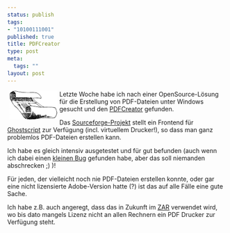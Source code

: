 ```yaml
--- 
status: publish
tags: 
- "10100111001"
published: true
title: PDFCreator
type: post
meta: 
  tags: ""
layout: post
---
```

<img width="110" height="67" border="0" hspace="5" align="left" src="/media/wp/schriftrolle2.serendipityThumb.gif" alt=""  />Letzte Woche habe ich nach einer OpenSource-Lösung für die Erstellung von PDF-Dateien unter Windows gesucht und den <a href="http://www.pdfcreator.de.vu/" title="http://www.pdfcreator.de.vu/" onmouseover="window.status='http://www.pdfcreator.de.vu/';return true;" onmouseout="window.status='';return true;">PDFCreator</a> gefunden.

Das <a href="http://sourceforge.net/projects/pdfcreator/" title="http://sourceforge.net/projects/pdfcreator/" onmouseover="window.status='http://sourceforge.net/projects/pdfcreator/';return true;" onmouseout="window.status='';return true;">Sourceforge-Projekt</a> stellt ein Frontend für <a href="http://www.cs.wisc.edu/~ghost/" title="http://www.cs.wisc.edu/~ghost/" onmouseover="window.status='http://www.cs.wisc.edu/~ghost/';return true;" onmouseout="window.status='';return true;">Ghostscript</a> zur Verfügung (incl. virtuellem Drucker!), so dass man ganz problemlos PDF-Dateien erstellen kann.

Ich habe es gleich intensiv ausgetestet und für gut befunden (auch wenn ich dabei einen <a href="http://sourceforge.net/tracker/index.php?func=detail&aid=989674&group_id=57796&atid=485457" title="http://sourceforge.net/tracker/index.php?func=detail&aid=989674&group_id=57796&atid=485457" onmouseover="window.status='http://sourceforge.net/tracker/index.php?func=detail&aid=989674&group_id=57796&atid=485457';return true;" onmouseout="window.status='';return true;">kleinen Bug</a> gefunden habe, aber das soll niemanden abschrecken ;) )!

Für jeden, der vielleicht noch nie PDF-Dateien erstellen konnte, oder gar eine nicht lizensierte Adobe-Version hatte (?) ist das auf alle Fälle eine gute Sache.

Ich habe z.B. auch angeregt, dass das in Zukunft im <a href="http://www.z-a-r.de/" title="http://www.z-a-r.de/" onmouseover="window.status='http://www.z-a-r.de/';return true;" onmouseout="window.status='';return true;">ZAR</a> verwendet wird, wo bis dato mangels Lizenz nicht an allen Rechnern ein PDF Drucker zur Verfügung steht.

<!--adsense-->
